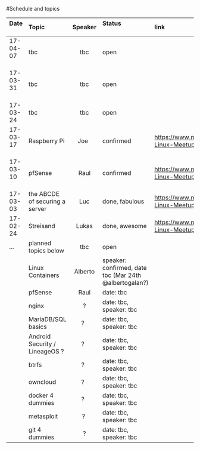 #Schedule and topics


| Date          | Topic         | Speaker  |Status                    | link           |
| ------------- |:--------------|:--------:|:-------------------------|:-------------|
| 17-04-07      | tbc      | tbc | open  |
| 17-03-31      | tbc      | tbc | open  |
| 17-03-24      | tbc      | tbc | open  |
| 17-03-17      | Raspberry Pi  | Joe     | confirmed  | https://www.meetup.com/Shanghai-Linux-Meetup/events/237978511/
| 17-03-10      | pfSense      | Raul | confirmed  | https://www.meetup.com/Shanghai-Linux-Meetup/events/238109581/
| 17-03-03      | the ABCDE of securing a server | Luc | done, fabulous | https://www.meetup.com/Shanghai-Linux-Meetup/events/237752035/
| 17-02-24      | Streisand     | Lukas    | done, awesome     |https://www.meetup.com/Shanghai-Linux-Meetup/events/237645001/
|...            | planned topics below | tbc | open  |                   
|        | Linux Containers | Alberto  | speaker: confirmed, date tbc (Mar 24th @albertogalan?)  |
|        | pfSense      | Raul | date: tbc  |
|        | nginx        | ?   | date: tbc, speaker: tbc  |
|        | MariaDB/SQL basics  | ?   | date: tbc, speaker: tbc  |
|        | Android Security / LineageOS ?  | ?   | date: tbc, speaker: tbc  |
|        | btrfs        | ?   | date: tbc, speaker: tbc  |
|        | owncloud     | ?   | date: tbc, speaker: tbc  |
|        | docker 4 dummies  | ?   | date: tbc, speaker: tbc  |
|        | metasploit |  ?  | date: tbc, speaker: tbc  |
|        | git 4 dummies | ? | date: tbc, speaker: tbc  |
